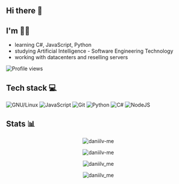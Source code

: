 ## Hi there 👋

## I'm 😵‍💫
* learning C#, JavaScript, Python
* studying Artificial Intelligence - Software Engineering Technology
* working with datacenters and reselling servers 

![Profile views](https://gpvc.arturio.dev/daniilv-me)
## Tech stack 💻
![GNU/Linux](https://img.shields.io/badge/-GNU/Linux-1793D1?style=flat-square&logo=linux&logoColor=white) 
![JavaScript](https://img.shields.io/badge/javascript-%23323330.svg?style=flat-square&logo=linux&logoColor=white)
![Git](https://img.shields.io/badge/-Git-F44D27?style=flat-square&logo=git&logoColor=white) 
![Python](https://img.shields.io/badge/-Python-3572a5?style=flat-square&logo=python&logoColor=white) 
![C#](https://img.shields.io/badge/c%23-%23239120.svg?sstyle=flat-square&logo=linux&logoColor=white)
![NodeJS](https://img.shields.io/badge/-Node.JS-026E00?style=flat-square&logo=node.js&logoColor=white) 

## Stats 📊
<p align="center"><img src="https://github-readme-stats.vercel.app/api?username=daniilv-me&show_icons=true&count_private=true" alt="daniilv-me" /></p>

<p align="center"><img src="https://github-readme-streak-stats.herokuapp.com/?user=daniilv-me" alt="daniilv-me" /></p>

<p align="center"><img src="https://github-readme-stats.vercel.app/api/wakatime?username=daniilv_me&layout=compact" alt="daniilv_me" /></p>

<p align="center"><img src="https://github-readme-stats.vercel.app/api/top-langs?username=daniilv-me&layout=compact&langs_count=6" alt="daniilv_me" /></p>



